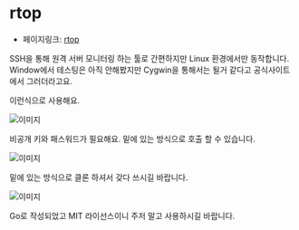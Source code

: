 # rtop
- 페이지링크: [rtop](https://github.com/rapidloop/rtop)


SSH을 통해 원격 서버 모니터링 하는 툴로 
간편하지만 Linux 환경에서만 동작합니다. 
Window에서 테스팅은 아직 안해봤지만 Cygwin을 통해서는 될거 같다고 
공식사이트에서 그러더라고요. 

이런식으로 사용해요. 

![이미지](https://raw.githubusercontent.com/TeamSEGO/github-trend-kr/master/img/014-05_rtop_1.png)

비공개 키와 패스워드가 필요해요. 밑에 있는 방식으로 호출 할 수 있습니다. 

![이미지](https://raw.githubusercontent.com/TeamSEGO/github-trend-kr/master/img/014-05_rtop_2.png)

밑에 있는 방식으로 클론 하셔서 갖다 쓰시길 바랍니다. 

![이미지](https://raw.githubusercontent.com/TeamSEGO/github-trend-kr/master/img/014-05_rtop_3.png)


Go로 작성되었고 MIT 라이선스이니 주저 말고 사용하시길 바랍니다. 

